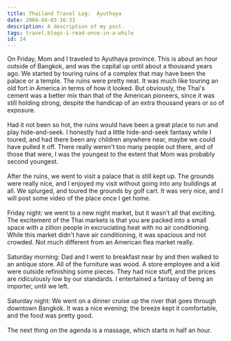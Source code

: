 ```yaml
---
title: Thailand Travel Log:  Ayuthaya
date: 2004-04-03 16:33
description: A description of my post.
tags: travel,blogs-i-read-once-in-a-while
id: 24
---
```

On Friday, Mom and I traveled to Ayuthaya province.  This is about an hour outside of Bangkok, and was the capital up until about a thousand years ago.  We started by touring ruins of a complex that may have been the palace or a temple.  The ruins were pretty neat.  It was much like touring an old fort in America in terms of how it looked.  But obviously, the Thai's cement was a better mix than that of the American pioneers, since it was still holding strong, despite the handicap of an extra thousand years or so of exposure.<br />
<br />
Had it not been so hot, the ruins would have been a great place to run and play hide-and-seek.  I honestly had a little hide-and-seek fantasy while I toured, and had there been any children anywhere near, maybe we could have pulled it off.  There really weren't too many people out there, and of those that were, I was the youngest to the extent that Mom was probably second youngest.<br />
<br />
After the ruins, we went to visit a palace that is still kept up.  The grounds were really nice, and I enjoyed my visit without going into any buildings at all.  We splurged, and toured the grounds by golf cart.  It was very nice, and I will post some video of the place once I get home.<br />
<br />
Friday night:  we went to a new night market, but it wasn't all that exciting.  The excitement of the Thai markets is that you are packed into a small space with a zillion people in excruciating heat with no air conditioning.  While this market didn't have air conditioning, it was spacious and not crowded.  Not much different from an American flea market really.<br />
<br />
Saturday morning:  Dad and I went to breakfast near by and then walked to an antique store.  All of the furniture was wood.  A store employee and a kid were outside refinishing some pieces.  They had nice stuff, and the prices are ridiculously low by our standards.  I entertained a fantasy of being an importer, until we left.<br />
<br />
Saturday night:  We went on a dinner cruise up the river that goes through downtown Bangkok.  It was a nice evening; the breeze kept it comfortable, and the food was pretty good.<br />
<br />
The next thing on the agenda is a massage, which starts in half an hour.<br />

